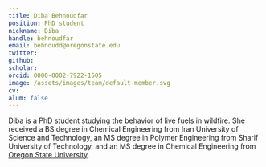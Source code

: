 ```yaml
---
title: Diba Behnoudfar
position: PhD student
nickname: Diba
handle: behnoudfar
email: behnoudd@oregonstate.edu
twitter:
github: 
scholar:
orcid: 0000-0002-7922-1505
image: /assets/images/team/default-member.svg
cv:
alum: false 
---
```

Diba is a PhD student studying the behavior of live fuels in wildfire.
She received a BS degree in Chemical Engineering from Iran University of Science and Technology, an MS degree in Polymer Engineering from Sharif University of Technology, and an MS degree in Chemical Engineering from [Oregon State University].

[Oregon State University]: http://oregonstate.edu/
[School of Mechanical, Industrial, and Manufacturing Engineering]: http://mime.oregonstate.edu
